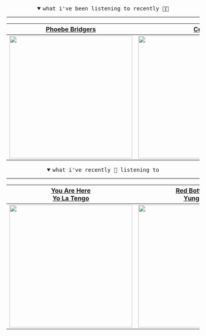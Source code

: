 <details open>

<summary align="center"><samp>what i've been listening to recently 🎵🎶</samp></summary>
<hr />

<!-- toc -->

| [Phoebe Bridgers](https://open.spotify.com/artist/1r1uxoy19fzMxunt3ONAkG)                                                                                        | [Céu](https://open.spotify.com/artist/2eFVsaX3yHLPeWpiqvmeFn)                                                                                                    | [Animal Collective](https://open.spotify.com/artist/4kwxTgCKMipBKhSnEstNKj)                                                                                      | [Erland Cooper](https://open.spotify.com/artist/636k3cBTCgdZfXzCj7Cuaa)                                                                                          |
| ---------------------------------------------------------------------------------------------------------------------------------------------------------------- | ---------------------------------------------------------------------------------------------------------------------------------------------------------------- | ---------------------------------------------------------------------------------------------------------------------------------------------------------------- | ---------------------------------------------------------------------------------------------------------------------------------------------------------------- |
| [<img src="https://i.scdn.co/image/1c90d650ee787a51e18e475584b595c9234eac48" width="320" height="auto">](https://open.spotify.com/artist/1r1uxoy19fzMxunt3ONAkG) | [<img src="https://i.scdn.co/image/a15cbc34c02028e2b6e15efba34e5ed1de1827b4" width="320" height="auto">](https://open.spotify.com/artist/2eFVsaX3yHLPeWpiqvmeFn) | [<img src="https://i.scdn.co/image/db0a7f725199e834a41b8da0c9cfaa1c9f100e26" width="320" height="auto">](https://open.spotify.com/artist/4kwxTgCKMipBKhSnEstNKj) | [<img src="https://i.scdn.co/image/1c768517e12d6ceb73f3219e3694d414f87ab673" width="320" height="auto">](https://open.spotify.com/artist/636k3cBTCgdZfXzCj7Cuaa) |

<!-- tocstop -->

</details>

<details open>

<summary align="center"><samp>what i've recently 🥰 listening to</samp></summary>
<hr />

<!-- toc -->

| [You Are Here<br />Yo La Tengo](https://open.spotify.com/album/1PP5mb8VOZfofwDzHRQPYh)                                                                          | [Red Bottom Sky<br />Yung Lean](https://open.spotify.com/album/6pbfofGywFkDyt1HoKYnRd)                                                                          | [Boreal Kiss Pt. 1<br />Tim Hecker](https://open.spotify.com/album/5MZRB9G4snRWIG0otfxJYq)                                                                      | [Scott Street<br />Phoebe Bridgers](https://open.spotify.com/album/1p16WxrdVBNIAAxbpZMWJR)                                                                      |
| --------------------------------------------------------------------------------------------------------------------------------------------------------------- | --------------------------------------------------------------------------------------------------------------------------------------------------------------- | --------------------------------------------------------------------------------------------------------------------------------------------------------------- | --------------------------------------------------------------------------------------------------------------------------------------------------------------- |
| [<img src="https://i.scdn.co/image/ab67616d0000b273a3251b78e1c852c9d203a508" width="320" height="auto">](https://open.spotify.com/album/1PP5mb8VOZfofwDzHRQPYh) | [<img src="https://i.scdn.co/image/ab67616d0000b273fe81407d98ef67144560b96d" width="320" height="auto">](https://open.spotify.com/album/6pbfofGywFkDyt1HoKYnRd) | [<img src="https://i.scdn.co/image/ab67616d0000b273881b27cb9444c898d6a19004" width="320" height="auto">](https://open.spotify.com/album/5MZRB9G4snRWIG0otfxJYq) | [<img src="https://i.scdn.co/image/ab67616d0000b2732a5edd6218037175ddf7c2c8" width="320" height="auto">](https://open.spotify.com/album/1p16WxrdVBNIAAxbpZMWJR) |

<!-- tocstop -->

</details>
